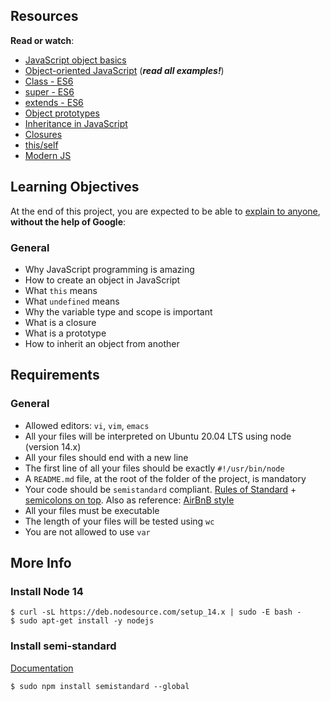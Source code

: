 <div class="panel-body">
    <h2>Resources</h2>

<p><strong>Read or watch</strong>:</p>

<ul>
<li><a href="/rltoken/OJ4pU6uHwfCrAclbZsk_Hg" title="JavaScript object basics" target="_blank">JavaScript object basics</a> </li>
<li><a href="/rltoken/vLr7QS9h4-nGFKVn5vsrvQ" title="Object-oriented JavaScript" target="_blank">Object-oriented JavaScript</a> (<em><strong>read all examples!</strong></em>)</li>
<li><a href="/rltoken/zMWxOmGWEsOCldCKeDswCA" title="Class - ES6" target="_blank">Class - ES6</a> </li>
<li><a href="/rltoken/DTMKogwFYEgUnpLrNvTcfQ" title="super - ES6" target="_blank">super - ES6</a> </li>
<li><a href="/rltoken/fh2JHfNNa-HLnmfSdOo9TA" title="extends - ES6" target="_blank">extends - ES6</a> </li>
<li><a href="/rltoken/lrlwnQMM82RimJJcfLao5w" title="Object prototypes" target="_blank">Object prototypes</a> </li>
<li><a href="/rltoken/vLr7QS9h4-nGFKVn5vsrvQ" title="Inheritance in JavaScript" target="_blank">Inheritance in JavaScript</a> </li>
<li><a href="/rltoken/qDa7F8060Jlhe3DZZitY4A" title="Closures" target="_blank">Closures</a> </li>
<li><a href="/rltoken/ockP7FQKKmTRvfeAHw-XSw" title="this/self" target="_blank">this/self</a> </li>
<li><a href="/rltoken/22mdHf9KeFhRQrLP-e1hPw" title="Modern JS" target="_blank">Modern JS</a> </li>
</ul>

<h2>Learning Objectives</h2>

<p>At the end of this project, you are expected to be able to <a href="/rltoken/wrvgHnS5IYuzEVUUixnzJQ" title="explain to anyone" target="_blank">explain to anyone</a>, <strong>without the help of Google</strong>:</p>

<h3>General</h3>

<ul>
<li>Why JavaScript programming is amazing</li>
<li>How to create an object in JavaScript</li>
<li>What <code>this</code> means</li>
<li>What <code>undefined</code> means </li>
<li>Why the variable type and scope is important</li>
<li>What is a closure</li>
<li>What is a prototype</li>
<li>How to inherit an object from another</li>
</ul>

<h2>Requirements</h2>

<h3>General</h3>

<ul>
<li>Allowed editors: <code>vi</code>, <code>vim</code>, <code>emacs</code></li>
<li>All your files will be interpreted on Ubuntu 20.04 LTS using node (version 14.x)</li>
<li>All your files should end with a new line</li>
<li>The first line of all your files should be exactly <code>#!/usr/bin/node</code></li>
<li>A <code>README.md</code> file, at the root of the folder of the project, is mandatory</li>
<li>Your code should be <code>semistandard</code> compliant. <a href="/rltoken/LzTXpt_3kwzaaEQFTvq2UQ" title="Rules of Standard" target="_blank">Rules of Standard</a> + <a href="/rltoken/_6jQeRtew2qeam8OzERXPw" title="semicolons on top" target="_blank">semicolons on top</a>. Also as reference: <a href="/rltoken/D8wEPwvtilCjNqotmoSruw" title="AirBnB style" target="_blank">AirBnB style</a></li>
<li>All your files must be executable</li>
<li>The length of your files will be tested using <code>wc</code></li>
<li>You are not allowed to use <code>var</code></li>
</ul>

<h2>More Info</h2>

<h3>Install Node 14</h3>

<pre><code>$ curl -sL https://deb.nodesource.com/setup_14.x | sudo -E bash -
$ sudo apt-get install -y nodejs
</code></pre>

<h3>Install semi-standard</h3>

<p><a href="/rltoken/_6jQeRtew2qeam8OzERXPw" title="Documentation" target="_blank">Documentation</a></p>

<pre><code>$ sudo npm install semistandard --global
</code></pre>

  </div>